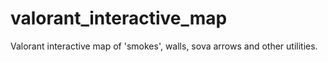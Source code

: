 # valorant_interactive_map
Valorant interactive map of 'smokes', walls, sova arrows and other utilities.
